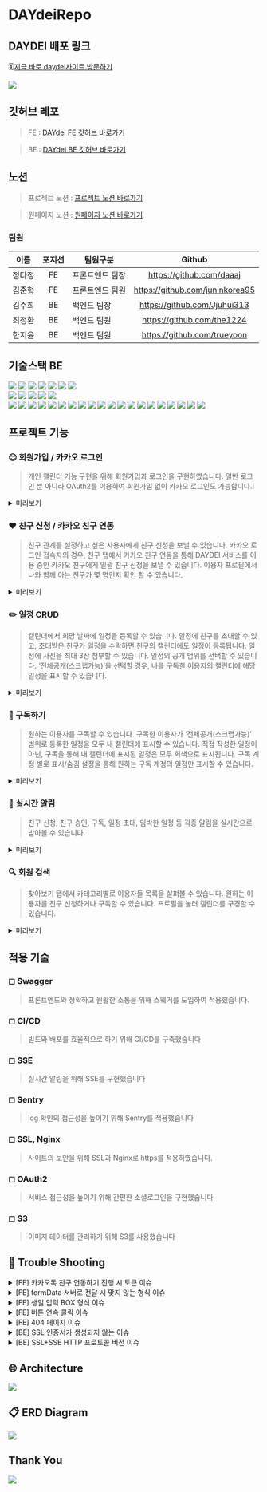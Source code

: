 # DAYdeiRepo
## DAYDEI 배포 링크
🗓️[지금 바로 daydei사이트 방문하기](https://www.daydei.life/)

<p>
  <img src="https://user-images.githubusercontent.com/94800969/232995084-4eb7d3d4-2d75-44af-8921-a28765e2c881.gif">
</p>



## 깃허브 레포

> FE :
[DAYdei FE 깃허브 바로가기](https://github.com/DAYdeiProject/DAYdei_FE.git)


> BE :
[DAYdei BE 깃허브 바로가기](https://github.com/DAYdeiProject/DAYdeiBackRepo)

## 노션

>프로젝트 노션 :
[프로젝트 노션 바로가기](https://shard-velvet-790.notion.site/daydei-258f1b00e93c4c719b92be10e78a3a51)


>원페이지 노션 :
[원페이지 노션 바로가기](https://shard-velvet-790.notion.site/A-4-SA-ae22a288543d455c810012fd6ac9b3a0)

### 팀원

| 이름   | 포지션 | 팀원구분        |             Github              |
| ------ | :----: | --------------- | :-----------------------------: |
| 정다정 |   FE   | 프론트엔드 팀장 | https://github.com/daaaj |
| 김준형 |   FE   | 프론트엔드 팀원 | https://github.com/juninkorea95 |
| 김주희 |   BE   | 백엔드 팀장 |    https://github.com/Jjuhui313     |
| 최정환 |   BE   | 백엔드 팀원 | https://github.com/the1224 |
| 한지윤 |   BE   | 백엔드 팀원 | https://github.com/trueyoon |


## 기술스택 BE

<div> 
  <img src="https://img.shields.io/badge/JAVA-007396?style=for-the-badge&logo=java&logoColor=white">
  <img src="https://img.shields.io/badge/IntelliJIDEA-000000?style=for-the-badge&logo=IntelliJIDEA&logoColor=white">
  <img src="https://img.shields.io/badge/Gradle-02303A?style=for-the-badge&logo=Gradle&logoColor=white">
  <img src="https://img.shields.io/badge/Linux-FCC624?style=for-the-badge&logo=Linux&logoColor=white">
  <img src="https://img.shields.io/badge/Ubuntu-E95420?style=for-the-badge&logo=Ubuntu&logoColor=white">
  <img src="https://img.shields.io/badge/jsonwebtokens-000000?style=for-the-badge&logo=jsonwebtokens&logoColor=white">
  <img src="https://img.shields.io/badge/SSE-000000?style=for-the-badge&logo=&logoColor=white"/> <br>
  <img src="https://img.shields.io/badge/springboot-6DB33F?style=for-the-badge&logo=springboot&logoColor=white">
  <img src="https://img.shields.io/badge/springsecurity-6DB33F?style=for-the-badge&logo=springsecurity&logoColor=white">
  <img src="https://img.shields.io/badge/AmazonEC2-FF9900?style=for-the-badge&logo=AmazonEC2&logoColor=white"/> 
  <img src="https://img.shields.io/badge/AmazonS3-569A31?style=for-the-badge&logo=AmazonS3&logoColor=white"/>
  <img src="https://img.shields.io/badge/AmazonRDS-527FFF?style=for-the-badge&logo=AmazonRDS&logoColor=white"/> <br>
  <img src="https://img.shields.io/badge/MySQL-4479A1?style=for-the-badge&logo=mysql&logoColor=white">
  <img src="https://img.shields.io/badge/jquery-0769AD?style=for-the-badge&logo=jquery&logoColor=white">
  <img src="https://img.shields.io/badge/CODEDEPLOY-181717?style=for-the-badge"/>
  <img src="https://img.shields.io/badge/NGINX-009639?style=for-the-badge&logo=nginx&logoColor=white"/>
  <img src="https://img.shields.io/badge/git-F05032?style=for-the-badge&logo=git&logoColor=white"/>
  <img src="https://img.shields.io/badge/github-181717?style=for-the-badge&logo=github&logoColor=white"/>
  <img src="https://img.shields.io/badge/GithubActions-2088FF?style=for-the-badge&logo=githubactions&logoColor=white"/>
  <img src="https://img.shields.io/badge/Postman-FF6C37?style=for-the-badge&logo=Postman&logoColor=white"/>
  <img src="https://img.shields.io/badge/Swagger-85EA2D?style=for-the-badge&logo=swagger&logoColor=black"/>
  <img src="https://img.shields.io/badge/Sentry-362D59?style=for-the-badge&logo=sentry&logoColor=white"/>
  <img src="https://img.shields.io/badge/Notion-000000?style=for-the-badge&logo=Notion&logoColor=white"/> 
  <img src="https://img.shields.io/badge/Slack-4A154B?style=for-the-badge&logo=slack&logoColor=white"/>
  <img src="https://img.shields.io/badge/html5-E34F26?style=for-the-badge&logo=html5&logoColor=white"> 
  <img src="https://img.shields.io/badge/css-1572B6?style=for-the-badge&logo=css3&logoColor=white"> 
  <img src="https://img.shields.io/badge/javascript-F7DF1E?style=for-the-badge&logo=javascript&logoColor=black"> 
  <img src="https://img.shields.io/badge/react-61DAFB?style=for-the-badge&logo=react&logoColor=black"> 
  <img src="https://img.shields.io/badge/Redux_Toolkit-764ABC?style=for-the-badge&logo=redux&logoColor=white">
  <img src="https://img.shields.io/badge/Axios-5a2f88?style=for-the-badge&logo=axios&logoColor=white">
  <img src="https://img.shields.io/badge/Styled_Components-DB7093?style=for-the-badge&logo=styled-components&logoColor=white">
  <img src="https://img.shields.io/badge/react--router--dom-CA4245?style=for-the-badge&logo=react-router-dom&logoColor=white">
</div>

## 프로젝트 기능

### 😊 회원가입  / 카카오 로그인

> 개인 캘린더 기능 구현을 위해 회원가입과 로그인을 구현하였습니다.
일반 로그인 뿐 아니라 OAuth2를 이용하여 회원가입 없이 카카오 로그인도 가능합니다.!

<details>
<summary>미리보기</summary>
  <p>
  <img src="https://user-images.githubusercontent.com/86552492/232414598-6bd1935b-2a97-4d8e-9dd0-fe5cc8fedc0a.png" />
  <img src="https://user-images.githubusercontent.com/86552492/232414742-7e56f6a9-9442-4216-8492-d022b4419856.png"/> 
</p>
</details>



### ❤️ 친구 신청 / 카카오 친구 연동

> 친구 관계를 설정하고 싶은 사용자에게 친구 신청을 보낼 수 있습니다.
카카오 로그인 접속자의 경우, 친구 탭에서 카카오 친구 연동을 통해
DAYDEI 서비스를 이용 중인 카카오 친구에게 일괄 친구 신청을 보낼 수 있습니다.
이용자 프로필에서 나와 함께 아는 친구가 몇 명인지 확인 할 수 있습니다.

<details>
<summary>미리보기</summary>
  <p>
  <img src="https://user-images.githubusercontent.com/122579951/233258184-4945b9c7-89b7-4b9c-a46a-e8db542e652f.png">
  <img src="https://user-images.githubusercontent.com/122579951/233258195-50fba0b6-3721-4afa-963d-051276aa7574.png">
</p>
</details>


### ✏️ 일정 CRUD

> 캘린더에서 희망 날짜에 일정을 등록할 수 있습니다.
일정에 친구를 초대할 수 있고, 초대받은 친구가 일정을 수락하면 친구의 캘린더에도 일정이 등록됩니다.
일정에 사진을 최대 3장 첨부할 수 있습니다.
일정의 공개 범위를 선택할 수 있습니다.
‘전체공개(스크랩가능)’을 선택할 경우, 나를 구독한 이용자의 캘린더에 해당 일정을 표시할 수 있습니다.
> 

<details>  
<summary>미리보기</summary>
  <div>
    <img src="https://user-images.githubusercontent.com/86552492/232416137-a6488b2c-a8be-4e5d-91f3-125e148478a5.png"/> 
    <img src="https://user-images.githubusercontent.com/86552492/232416274-68b1403d-8669-45dd-8dcf-691d2f852055.png"/> 
    <img src="https://user-images.githubusercontent.com/122579951/233257295-56d72102-96d4-4085-8478-6184edaa8b3e.png"/> 
  </div>
</details>

### 🌟 구독하기

> 원하는 이용자를 구독할 수 있습니다.
구독한 이용자가 ‘전체공개(스크랩가능)’ 범위로 등록한 일정을 모두 내 캘린더에 표시할 수 있습니다.
직접 작성한 일정이 아닌, 구독을 통해 내 캘린더에 표시된 일정은 모두 회색으로 표시됩니다.
구독 계정 별로 표시/숨김 설정을 통해 원하는 구독 계정의 일정만 표시할 수 있습니다.
> 

<details>
<summary>미리보기</summary>
  <div>
    <img src="https://user-images.githubusercontent.com/51226340/232831456-9ea82050-0cb8-4d4b-91d0-3a2a986b0227.jpg">
    <img src = "https://user-images.githubusercontent.com/86552492/232415618-d3563e0c-53f1-4544-bce3-2ff95ff5adc6.png"/>
  </div>
</details>



### 🔔 실시간 알림

> 친구 신청, 친구 승인, 구독, 일정 초대, 임박한 일정 등 각종 알림을 실시간으로 받아볼 수 있습니다.
> 

<details>
<summary>미리보기</summary>
  <div>
    <img src = "https://user-images.githubusercontent.com/86552492/232415166-6d26877b-d2e5-41ed-b996-b1bb0bd0c3a3.png"/>
    <img src = "https://user-images.githubusercontent.com/122579951/233256488-39272d6b-c517-43ec-897b-2ce0e296a862.png" />
</div>
</details>



### 🔍 회원 검색

> 찾아보기 탭에서 카테고리별로 이용자들 목록을 살펴볼 수 있습니다.
원하는 이용자를 친구 신청하거나 구독할 수 있습니다.
프로필을 눌러 캘린더를 구경할 수 있습니다.
> 

<details>
<summary>미리보기</summary>
  <div>
    <img src="https://user-images.githubusercontent.com/51226340/232833946-89346709-5d67-49f0-b073-2ce014cdeb49.jpg">
  </div>
</details>


## 적용 기술

### ◻ Swagger

> 프론트엔드와 정확하고 원활한 소통을 위해 스웨거를 도입하여 적용했습니다.
> 

### ◻ CI/CD

> 빌드와 배포를 효율적으로 하기 위해 CI/CD를 구축했습니다
> 

### ◻ SSE

> 실시간 알림을 위해 SSE를 구현했습니다
> 

### ◻ Sentry

> log 확인의 접근성을 높이기 위해 Sentry를 적용했습니다
> 

### ◻ SSL, Nginx

> 사이트의 보안을 위해 SSL과 Nginx로 https를 적용하였습니다.
> 

### ◻ OAuth2

> 서비스 접근성을 높이기 위해 간편한 소셜로그인을 구현했습니다
> 

### ◻ S3

> 이미지 데이터를 관리하기 위해 S3를 사용했습니다
> 

## 🚨 Trouble Shooting 

  <details>
  <summary>[FE] 카카오톡 친구 연동하기 진행 시 토큰 이슈</summary>

<br/>
문제
 
- 카카오톡 친구 연동 api 사용시 로그인한 유저의 token과 카카오톡 redirect uri에서 받은 code를 서버에 보내고 response에 로그인한 유저의 token이 와야하는데 길이가 짧은 token이 계속 왔다. 그래서 해당 유저의 정보를 불러오지 못하는 에러가 발생하였다.

시도
 
- 값이 제대로 전달 안되는 문제일까봐 일일이 콘솔 찍어가며 값이 제대로 들어가는지 확인하였다. 
  <br/>통신도 잘 되었고 api에 필요한 값이 제대로 보내지고 있는게 확인되었다. 하지만 여전히 짧은 token이 반환되고 있었다.

해결
 
- 카카오톡 로그인시에는 token이 제대로 반환되었기 때문에 친구 연동 클릭시 다시 카카오톡 로그인을 하는 로직으로 수정하였다.

  </details>


<details>
  <summary>[FE] formData 서버로 전달 시 맞지 않는 형식 이슈</summary>

<br/>
문제
    
- 프로필 수정시 정보를 서버에 보낼때 형식이 이미지는 multipart/form-data, 다른 정보는 application/json 형식으로 보내야 했다. 
  <br/>그래서 formData 안에 정보 넣고 header에 "Content-Type": "multipart/form-data" 로 지정하고 요청했지만 400에러가 떴다. 
    
시도 

- 이전에는 string 값을 formData로 보낼때 key, value 형식에 맞게만 작성하면 서버에 잘 전달되었다. 그래서 이번에도 그렇게 하고 있었지만 
  <br/>json 형식으로 따로 지정을 해줘야된다고 해서 JSON.stringify로 감싼 후 formData로 보내봤지만 또 400에러가 떴다.
    
해결 

- 팀원분이 Blob을 이용하여 보내면 된다고 해서, blob 객체 생성 후 JSON.stringify로 서버로 요청하니깐 해결 되었다.
  
</details>

<details>
  <summary>[FE] 생일 입력 BOX 형식 이슈 </summary>

  <br/>
  문제
  
- 본래 회원 가입 페이지에서 생일 정보는 사용자가 직접 태어난 달과 날짜를 네자리 수로 적어 Input box에 적어 제출하도록 구현했다. 
  위와 같은 방식의 문제점은 생일의 형식에 벗어나는 숫자 (ex : 9999 / 0000)를 입력해도 회원가입이 허용된다는 점이었다.

  시도

- 첫 시도로는 기존의 Input box 형식을 유지하되, 입력값의 validation을 적용하려는 방향으로 잡았다. 
  하지만 이러한 방향은 입력값에 대한 조건을 다소 복잡한 방식으로 줘야했던 만큼 효율적이지 않았다. 

  해결
  
- 값을 입력하여 전달하는 방식에는 input 뿐만 아니라 select이 있다는 것을 발견하고 적용했다. 
</details>

<details>
  <summary>[FE] 버튼 연속 클릭 이슈 </summary>

<br/>
문제

- 본래 회원 가입 페이지에서 생일 정보는 사용자가 직접 태어난 달과 날짜를 네자리 수로 적어 Input box에 적어 제출하도록 구현했다. 
위와 같은 방식의 문제점은 생일의 형식에 벗어나는 숫자 (ex : 9999 / 0000)를 입력해도 회원가입이 허용된다는 점이었다.

시도

- 첫 시도로는 기존의 Input box 형식을 유지하되, 입력값의 validation을 적용하려는 방향으로 잡았다. 
하지만 이러한 방향은 입력값에 대한 조건을 다소 복잡한 방식으로 줘야했던 만큼 효율적이지 않았다. 

해결

- 값을 입력하여 전달하는 방식에는 input 뿐만 아니라 select이 있다는 것을 발견하고 적용했다. 

</details>

<details>
<summary>[FE] 404 페이지 이슈 </summary>

<br/>
문제 

- 처음에 페이지 구성할때 userId에 따라서 캘린더가 바뀌는 형식으로 경로 설정을 하였다. ( /:id ) 잘못된 경로로 접근할때, 없는 아이디로 접근했을 등 보여줄 404 페이지를 만들었는데, 
예를 들어 /15643로 없는 id로 접근 했을 때는 콘솔 에러만 나고 404페이지로 이동하지 않는 에러가 발생했다. 

시도

- useEffect로 url이 바뀔때마다 useLocation으로 id를 가져온 후, 서버와 통신 후 없는 id일때 404 페이지로 이동시키는 로직을 작성했다. 
하지만 서버와 통신하면서 loading중일때는 home 화면이 잠깐 보였다가 404 페이지로 이동되는 현상이 있었다. 
깜빡거리는 것 처럼 보여서 home page를 user 정보가 있을때만 보여지게 작성해보았지만, 여전히 똑같은 이슈가 있었다.

해결 

- 멘토님께 질문한 결과, 첫번째로 url에 userId가 보여지는게 좋지 않다해서, 이걸 먼저 수정해보고 다시 똑같은 이슈가 있는지 확인해보기로 하였다. 
그래서 url에 id를 없앤 후, 페이지를 더 나누고 없는 id나 잘못된 경로로 접근해보니 바로 404페이지로 이동하였다. 

</details>

<details>

<summary> [BE] SSL 인증서가 생성되지 않는 이슈</summary>

<br/>  
문제 

- SSL 인증서를 생성하는 과정에서 `the following errors were reported by the server:` 와 같은 에러가 거듭 발생하였다.

시도

- nginx와 certbot 완전 삭제 후 다시 진행하였으나, 해결되지 않고 같은 오류가 거듭 발생하였다.

해결 

- 인스턴스 재 생성 후 설정되어 있는 PortForwarding 모두 삭제한 뒤 다시 진행하니 정상적으로 인증서가 생성되었다.

</details>

<details>

<summary>[BE] SSL+SSE HTTP 프로토콜 버전 이슈 </summary>

<br/>  
문제 

- SSL 적용 후 클라이언트 console에 다음과 같은 에러가 찍혔다.
`net::ERR_INCOMPLETE_CHUNKED_ENCODING`

시도

- 알고 보니 nginx를 사용할 시 HTTP 프로토콜 버전이 자동으로 1.0으로 잡히고,
<br/> SSE 연결을 유지해주어야 하는데 이는 1.0 버전에서는 불가능하기 때문에 해당 오류가 발생하는 것으로 확인되었다.

해결 

- nginx conf파일에 HTTP를 1.1로 설정해주기 위해 server블록에 다음을 추가해주어야 했다.
<br/> `proxy_set_header Connection '';` 
<br/> `proxy_http_version 1.1;`
또한 연결 시간이 기본 1분으로 설정되기 때문에 연결 시간을 늘리고자 다음 설정도 추가해주었더니 해당 에러는 더 이상 뜨지 않았다.
<br/>
`proxy_read_timeout 3600s`
<br/>
`proxy_send_timeout 3600s`

</details>

## 🌐 Architecture

<div>
  <img src = "https://user-images.githubusercontent.com/122579951/233255906-0cf29388-f3df-47ee-85d4-ded35f562e5e.png">
</div>

## 📋 ERD Diagram

<div>
  <img src="https://user-images.githubusercontent.com/94800969/233273683-294ccc97-b8d8-4dc2-bec1-1bde4a3a78b0.JPG">
</div>


## Thank You
<p>
  <img src="https://user-images.githubusercontent.com/51226340/232444605-f65642c7-5bfe-4457-8f97-2956fd17edb1.png">
</p>
